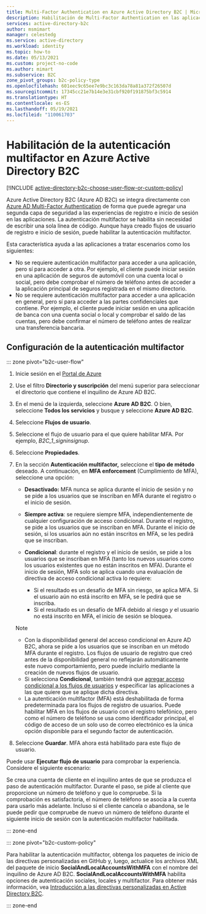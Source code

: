 ```yaml
---
title: Multi-Factor Authentication en Azure Active Directory B2C | Microsoft Docs
description: Habilitación de Multi-Factor Authentication en las aplicaciones orientadas al consumidor protegidas por Azure Active Directory B2C.
services: active-directory-b2c
author: msmimart
manager: celestedg
ms.service: active-directory
ms.workload: identity
ms.topic: how-to
ms.date: 05/13/2021
ms.custom: project-no-code
ms.author: mimart
ms.subservice: B2C
zone_pivot_groups: b2c-policy-type
ms.openlocfilehash: 601eec9c65ee7e9bc3c163da78a81a372f26507d
ms.sourcegitcommit: 17345cc21e7b14e3e31cbf920f191875bf3c5914
ms.translationtype: HT
ms.contentlocale: es-ES
ms.lasthandoff: 05/19/2021
ms.locfileid: "110061703"
---
```

# <a name="enable-multi-factor-authentication-in-azure-active-directory-b2c"></a>Habilitación de la autenticación multifactor en Azure Active Directory B2C

[!INCLUDE [active-directory-b2c-choose-user-flow-or-custom-policy](../../includes/active-directory-b2c-choose-user-flow-or-custom-policy.md)]

Azure Active Directory B2C (Azure AD B2C) se integra directamente con [Azure AD Multi-Factor Authentication](../active-directory/authentication/concept-mfa-howitworks.md) de forma que puede agregar una segunda capa de seguridad a las experiencias de registro e inicio de sesión en las aplicaciones. La autenticación multifactor se habilita sin necesidad de escribir una sola línea de código. Aunque haya creado flujos de usuario de registro e inicio de sesión, puede habilitar la autenticación multifactor.

Esta característica ayuda a las aplicaciones a tratar escenarios como los siguientes:

- No se requiere autenticación multifactor para acceder a una aplicación, pero sí para acceder a otra. Por ejemplo, el cliente puede iniciar sesión en una aplicación de seguros de automóvil con una cuenta local o social, pero debe comprobar el número de teléfono antes de acceder a la aplicación principal de seguros registrada en el mismo directorio.
- No se requiere autenticación multifactor para acceder a una aplicación en general, pero sí para acceder a las partes confidenciales que contiene. Por ejemplo, el cliente puede iniciar sesión en una aplicación de banca con una cuenta social o local y comprobar el saldo de las cuentas, pero debe confirmar el número de teléfono antes de realizar una transferencia bancaria.

## <a name="set-multi-factor-authentication"></a>Configuración de la autenticación multifactor

::: zone pivot="b2c-user-flow"

1. Inicie sesión en el [Portal de Azure](https://portal.azure.com)
1. Use el filtro **Directorio y suscripción** del menú superior para seleccionar el directorio que contiene el inquilino de Azure AD B2C.
1. En el menú de la izquierda, seleccione **Azure AD B2C**. O bien, seleccione **Todos los servicios** y busque y seleccione **Azure AD B2C**.
1. Seleccione **Flujos de usuario**.
1. Seleccione el flujo de usuario para el que quiere habilitar MFA. Por ejemplo, *B2C_1_signinsignup*.
1. Seleccione **Propiedades**.
1. En la sección **Autenticación multifactor,** seleccione el **tipo de método** deseado. A continuación, en **MFA enforcement** (Cumplimiento de MFA), seleccione una opción:

   - **Desactivado:** MFA nunca se aplica durante el inicio de sesión y no se pide a los usuarios que se inscriban en MFA durante el registro o el inicio de sesión.
   - **Siempre activa**: se requiere siempre MFA, independientemente de cualquier configuración de acceso condicional. Durante el registro, se pide a los usuarios que se inscriban en MFA. Durante el inicio de sesión, si los usuarios aún no están inscritos en MFA, se les pedirá que se inscriban.
   - **Condicional**: durante el registro y el inicio de sesión, se pide a los usuarios que se inscriban en MFA (tanto los nuevos usuarios como los usuarios existentes que no están inscritos en MFA). Durante el inicio de sesión, MFA solo se aplica cuando una evaluación de directiva de acceso condicional activa lo requiere:

      - Si el resultado es un desafío de MFA sin riesgo, se aplica MFA. Si el usuario aún no está inscrito en MFA, se le pedirá que se inscriba.
      - Si el resultado es un desafío de MFA debido al riesgo *y* el usuario no está inscrito en MFA, el inicio de sesión se bloquea.

   > [!NOTE]
   >
   > - Con la disponibilidad general del acceso condicional en Azure AD B2C, ahora se pide a los usuarios que se inscriban en un método MFA durante el registro. Los flujos de usuario de registro que creó antes de la disponibilidad general no reflejarán automáticamente este nuevo comportamiento, pero puede incluirlo mediante la creación de nuevos flujos de usuario.
   > - Si selecciona **Condicional**, también tendrá que [agregar acceso condicional a los flujos de usuarios](conditional-access-user-flow.md) y especificar las aplicaciones a las que quiere que se aplique dicha directiva.
   > - La autenticación multifactor (MFA) está deshabilitada de forma predeterminada para los flujos de registro de usuarios. Puede habilitar MFA en los flujos de usuario con el registro telefónico, pero como el número de teléfono se usa como identificador principal, el código de acceso de un solo uso de correo electrónico es la única opción disponible para el segundo factor de autenticación.

1. Seleccione **Guardar**. MFA ahora está habilitado para este flujo de usuario.

Puede usar **Ejecutar flujo de usuario** para comprobar la experiencia. Considere el siguiente escenario:

Se crea una cuenta de cliente en el inquilino antes de que se produzca el paso de autenticación multifactor. Durante el paso, se pide al cliente que proporcione un número de teléfono y que lo compruebe. Si la comprobación es satisfactoria, el número de teléfono se asocia a la cuenta para usarlo más adelante. Incluso si el cliente cancela o abandona, se le puede pedir que compruebe de nuevo un número de teléfono durante el siguiente inicio de sesión con la autenticación multifactor habilitada.

::: zone-end

::: zone pivot="b2c-custom-policy"

Para habilitar la autenticación multifactor, obtenga los paquetes de inicio de las directivas personalizadas en GitHub y, luego, actualice los archivos XML del paquete de inicio **SocialAndLocalAccountsWithMFA** con el nombre del inquilino de Azure AD B2C. **SocialAndLocalAccountsWithMFA** habilita opciones de autenticación sociales, locales y multifactor. Para obtener más información, vea [Introducción a las directivas personalizadas en Active Directory B2C](tutorial-create-user-flows.md?pivots=b2c-custom-policy). 

::: zone-end

